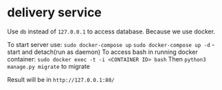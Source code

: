 # delivery service

Use `db` instead of `127.0.0.1` to access database.
Because we use docker.

To start server use:
`sudo docker-compose up`
`sudo docker-compose up -d` - start and detach(run as daemon)
To access bash in running docker container:
`sudo docker exec -t -i <CONTAINER ID> bash`
Then `python3 manage.py migrate` to migrate

Result will be in `http://127.0.0.1:80/`
